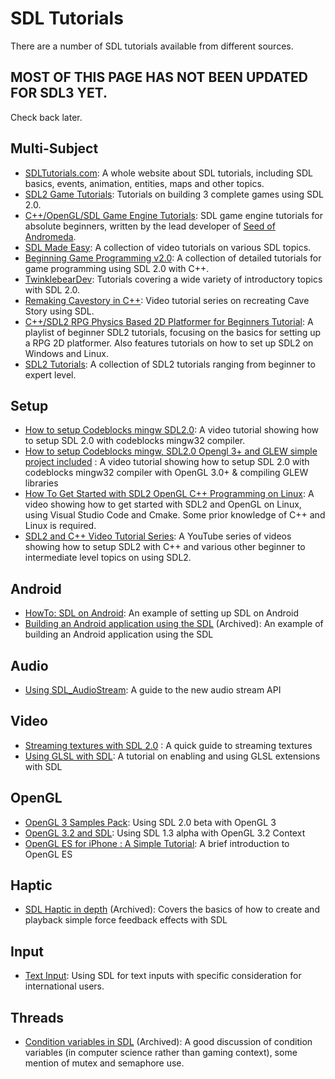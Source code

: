 # SDL Tutorials

There are a number of SDL tutorials available from different sources.

## MOST OF THIS PAGE HAS NOT BEEN UPDATED FOR SDL3 YET.

Check back later.


## Multi-Subject

- [SDLTutorials.com](http://www.sdltutorials.com/): A whole website about SDL tutorials, including SDL basics, events, animation, entities, maps and other topics.
- [SDL2 Game Tutorials](https://www.parallelrealities.co.uk/tutorials/): Tutorials on building 3 complete games using SDL 2.0.
- [C++/OpenGL/SDL Game Engine Tutorials](https://www.reddit.com/r/learnprogramming/comments/2ebfn1/copenglsdl_game_engine_tutorials_for_an_absolute/): SDL game engine tutorials for absolute beginners, written by the lead developer of [Seed of Andromeda](https://www.seedofandromeda.com/).
- [SDL Made Easy](https://www.youtube.com/playlist?list=PLHJE4y54mpC5_eEz9gCqIkNpU-n_2eyNt): A collection of video tutorials on various SDL topics.
- [Beginning Game Programming v2.0](http://lazyfoo.net/tutorials/SDL/index.php): A collection of detailed tutorials for game programming using SDL 2.0 with C++.
- [TwinklebearDev](http://twinklebear.github.io/pages/sdl2/): Tutorials covering a wide variety of introductory topics with SDL 2.0.
- [Remaking Cavestory in C++](https://www.youtube.com/watch?v=ETvApbD5xRo&list=PLNOBk_id22bw6LXhrGfhVwqQIa-M2MsLa): Video tutorial series on recreating Cave Story using SDL.
- [C++/SDL2 RPG Physics Based 2D Platformer for Beginners Tutorial](https://www.youtube.com/playlist?list=PL2RPjWnJduNmXHRYwdtublIPdlqocBoLS): A playlist of beginner SDL2 tutorials, focusing on the basics for setting up a RPG 2D platformer. Also features tutorials on how to set up SDL2 on Windows and Linux.
- [SDL2 Tutorials](https://glusoft.com/sdl2-tutorials/): A collection of SDL2 tutorials ranging from beginner to expert level.

## Setup

- [How to setup Codeblocks mingw SDL2.0](https://www.youtube.com/watch?v=wWGtuc5uqF4): A video tutorial showing how to setup SDL 2.0 with codeblocks mingw32 compiler.
- [How to setup Codeblocks mingw, SDL2.0 Opengl 3+ and GLEW simple project included](https://www.youtube.com/watch?v=UwpZOwT9nVc) : A video tutorial showing how to setup SDL 2.0 with codeblocks mingw32 compiler with OpenGL 3.0+ & compiling GLEW libraries
- [How To Get Started with SDL2 OpenGL C++ Programming on Linux](https://www.youtube.com/watch?v=JXdqh0INIBI): A video showing how to get started with SDL2 and OpenGL on Linux, using Visual Studio Code and Cmake. Some prior knowledge of C++ and Linux is required.
- [SDL2 and C++ Video Tutorial Series](https://www.youtube.com/playlist?list=PLvv0ScY6vfd-p1gSnbQhY7vMe2rng0IL0): A YouTube series of videos showing how to setup SDL2 with C++ and various other beginner to intermediate level topics on using SDL2.

## Android

- [HowTo: SDL on Android](http://www.dinomage.com/2013/01/howto-sdl-on-android/): An example of setting up SDL on Android
- [Building an Android application using the SDL](https://web.archive.org/web/20180127022200/http://blog.stuff-o-matic.com/post/2013/10/20/ASGP-s-Android-Port-Part-IV%3A-building-the-APK) (Archived): An example of building an Android application using the SDL

## Audio

- [Using SDL_AudioStream](Tutorials/AudioStream): A guide to the new audio stream API

## Video

- [Streaming textures with SDL 2.0](http://slouken.blogspot.com/2011/02/streaming-textures-with-sdl-13.html) : A quick guide to streaming textures
- [Using GLSL with SDL](http://rainwarrior.ca/dragon/sdl_glsl.html): A tutorial on enabling and using GLSL extensions with SDL

## OpenGL
- [OpenGL 3 Samples Pack](http://www.g-truc.net/post-0204.html): Using SDL 2.0 beta with OpenGL 3
- [OpenGL 3.2 and SDL](http://www.opengl.org/wiki/Tutorial1:_Creating_a_Cross_Platform_OpenGL_3.2_Context_in_SDL_(C_/_SDL)): Using SDL 1.3 alpha with OpenGL 3.2 Context
- [OpenGL ES for iPhone : A Simple Tutorial](http://iphonesdkdev.blogspot.com/2009/04/opengl-es-for-iphone-simple-tutorial.html): A brief introduction to OpenGL ES

## Haptic

- [SDL Haptic in depth](https://web.archive.org/web/20130728040700/http://bobbens.dyndns.org/journal/2010/sdl_haptic) (Archived): Covers the basics of how to create and playback simple force feedback effects with SDL

## Input

- [Text Input](Tutorials/TextInput): Using SDL for text inputs with specific consideration for international users.

## Threads

- [Condition variables in SDL](https://web.archive.org/web/20180625073639/http://ansuz.sooke.bc.ca/software/sdl-condvars.php) (Archived): A good discussion of condition variables (in computer science rather than gaming context), some mention of mutex and semaphore use.

